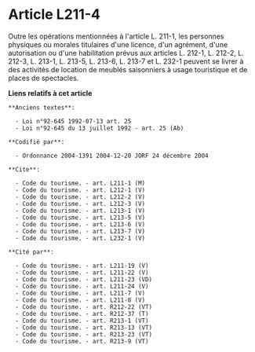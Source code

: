 # Article L211-4

Outre les opérations mentionnées à l'article L. 211-1, les personnes physiques ou morales titulaires d'une licence, d'un
agrément, d'une autorisation ou d'une habilitation prévus aux articles L. 212-1, L. 212-2, L. 212-3, L. 213-1, L. 213-5, L.
213-6, L. 213-7 et L. 232-1 peuvent se livrer à des activités de location de meublés saisonniers à usage touristique et de
places de spectacles.

**Liens relatifs à cet article**

	**Anciens textes**:

	  - Loi n°92-645 1992-07-13 art. 25
	  - Loi n°92-645 du 13 juillet 1992 - art. 25 (Ab)

	**Codifié par**:

	  - Ordonnance 2004-1391 2004-12-20 JORF 24 décembre 2004

	**Cite**:

	  - Code du tourisme. - art. L211-1 (M)
	  - Code du tourisme. - art. L212-1 (V)
	  - Code du tourisme. - art. L212-2 (V)
	  - Code du tourisme. - art. L212-3 (V)
	  - Code du tourisme. - art. L213-1 (V)
	  - Code du tourisme. - art. L213-5 (V)
	  - Code du tourisme. - art. L213-6 (V)
	  - Code du tourisme. - art. L213-7 (V)
	  - Code du tourisme. - art. L232-1 (V)

	**Cité par**:

	  - Code du tourisme. - art. L211-19 (V)
	  - Code du tourisme. - art. L211-22 (V)
	  - Code du tourisme. - art. L211-23 (VD)
	  - Code du tourisme. - art. L211-24 (V)
	  - Code du tourisme. - art. L211-7 (V)
	  - Code du tourisme. - art. L211-8 (V)
	  - Code du tourisme. - art. R212-22 (VT)
	  - Code du tourisme. - art. R212-37 (T)
	  - Code du tourisme. - art. R213-1 (VT)
	  - Code du tourisme. - art. R213-13 (VT)
	  - Code du tourisme. - art. R213-23 (VT)
	  - Code du tourisme. - art. R213-9 (VT)
